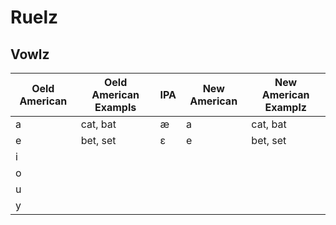 # Ruelz

## Vowlz

| Oeld American | Oeld American Exampls | IPA | New American | New American Examplz |
| --- | --- | --- | --- | --- |
| a | cat, bat | æ | a | cat, bat |
| e | bet, set | ɛ | e | bet, set
| i |  | | | |
| o |  | | | |
| u |  | | | |
| y |  | | | |

